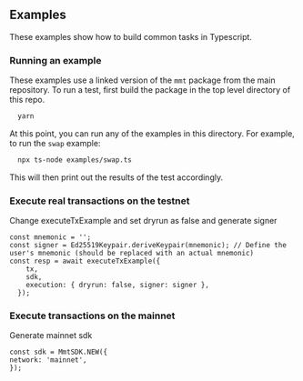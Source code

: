 ## Examples

These examples show how to build common tasks in Typescript.

### Running an example

These examples use a linked version of the `mmt` package from the main repository. To run a test, first build the
package in the top level directory of this repo.

```bash
  yarn
```

At this point, you can run any of the examples in this directory. For example, to run the `swap` example:

```bash
  npx ts-node examples/swap.ts
```

This will then print out the results of the test accordingly.

### Execute real transactions on the testnet
 Change executeTxExample and set dryrun as false and generate signer
```
const mnemonic = '';
const signer = Ed25519Keypair.deriveKeypair(mnemonic); // Define the user's mnemonic (should be replaced with an actual mnemonic)
const resp = await executeTxExample({
    tx,
    sdk,
    execution: { dryrun: false, signer: signer },
  });
```

### Execute transactions on the mainnet
 Generate mainnet sdk 
```
const sdk = MmtSDK.NEW({
network: 'mainnet',
});
```
